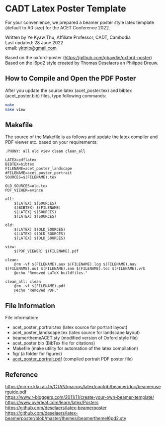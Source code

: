 # CADT Latex Poster Template

For your convenience, we prepared a beamer poster style latex template (default to A0 size) for the ACET Conference 2022.  

Written by Ye Kyaw Thu, Affiliate Professor, CADT, Cambodia  
Last updated: 28 June 2022  
email: yktnlp@gmail.com  

Based on the oxford-poster (https://github.com/gbaydin/oxford-poster)  
Based on the I6pd2 style created by Thomas Deselaers an Philippe Dreuw.  

## How to Compile and Open the PDF Poster

After you update the source latex (acet_poster.tex) and bibtex (acet_poster.bib) files, type following commands:  

```bash
make
make view
```

## Makefile

The source of the Makefile is as follows and update the latex compiler and PDF viewer etc. based on your requirements:  

```
.PHONY: all old view clean clean_all

LATEX=pdflatex
BIBTEX=bibtex
FILENAME=acet_poster_landscape
#FILENAME=acet_poster_portrait
SOURCES=$(FILENAME).tex

OLD_SOURCES=old.tex
PDF_VIEWER=evince

all:
	$(LATEX) $(SOURCES)
	$(BIBTEX) $(FILENAME)
	$(LATEX) $(SOURCES)
	$(LATEX) $(SOURCES)

old:
	$(LATEX) $(OLD_SOURCES)
	$(LATEX) $(OLD_SOURCES)
	$(LATEX) $(OLD_SOURCES)

view:
	$(PDF_VIEWER) $(FILENAME).pdf

clean:
	@rm -vf $(FILENAME).aux $(FILENAME).log $(FILENAME).nav $(FILENAME).out $(FILENAME).snm $(FILENAME).toc $(FILENAME).vrb
	@echo "Removed LaTeX buildfiles."

clean_all: clean
	@rm -vf $(FILENAME).pdf
	@echo "Removed PDF."

```

## File Information

File information:  

- acet_poster_portrait.tex (latex source for portrait layout)
- acet_poster_landscape.tex (latex source for landscape layout)
- beamerthemeACET.sty (modified version of Oxford style file)
- acet_poster.bib (BibTex file for citations)
- Makefile (make utility for automation of the latex compilation)
- fig/ (a folder for figures)
- [acet_poster_portrait.pdf](https://github.com/NiptictLab/ACET_2022_templates-/blob/main/poster/acet_poster_portrait.pdf) (compiled portrait PDF poster file)  

## Reference

https://mirror.kku.ac.th/CTAN/macros/latex/contrib/beamer/doc/beameruserguide.pdf  
https://www.r-bloggers.com/2011/11/create-your-own-beamer-template/  
https://www.overleaf.com/learn/latex/Posters  
https://github.com/deselaers/latex-beamerposter  
https://github.com/deselaers/latex-beamerposter/blob/master/themes/beamerthemeI6pd2.sty  


